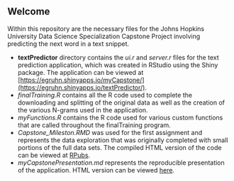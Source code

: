 ## Welcome

Within this repository are the necessary files for the Johns Hopkins University Data Science Specialization Capstone Project involving predicting the next word in a text snippet.

- **textPredictor** directory contains the *ui.r* and *server.r* files for the text prediction application, which was created in RStudio using the Shiny package. The application can be viewed at [https://egruhn.shinyapps.io/myCapstone/](https://egruhn.shinyapps.io/textPredictor/).
- *finalTraining.R* contains all the R code used to complete the downloading and splitting of the original data as well as the creation of the various N-grams used in the application.
- *myFunctions.R* contains the R code used for various custom functions that are called throughout the finalTraining program.
- *Capstone_Mileston.RMD* was used for the first assignment and represents the data exploration that was originally completed with small portions of the full data sets.  The compiled HTML version of the code can be viewed at [RPubs](http://rpubs.com/egruhn/Capstone_Milestone_Report).
- *myCapstonePresentation.md* represents the reproducible presentation of the application. HTML version can be viewed [here](http://rpubs.com/egruhn/######).
